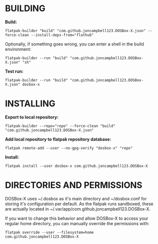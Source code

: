 # BUILDING #

**Build:**

    flatpak-builder "build" "com.github.joncampbell123.DOSBox-X.json" --force-clean --install-deps-from="flathub"

Optionally, if something goes wrong, you can enter a shell in the build environment:

    flatpak-builder --run "build" "com.github.joncampbell123.DOSBox-X.json" "sh"

**Test run:**

    flatpak-builder --run "build" "com.github.joncampbell123.DOSBox-X.json" dosbox-x


# INSTALLING #

**Export to local repository:**

    flatpak-builder --repo="repo" --force-clean "build" "com.github.joncampbell123.DOSBox-X.json"


**Add local repository to flatpak repository database:**

    flatpak remote-add --user --no-gpg-verify "dosbox-x" "repo"

**Install:**

    flatpak install --user dosbox-x com.github.joncampbell123.DOSBox-X

# DIRECTORIES AND PERMISSIONS #

DOSBox-X uses ~/.dosbox as it's main directory and ~/dosbox.conf for storing
it's configuration per default. As the flatpak runs sandboxed, these are 
actually located in ~/.var/app/com.github.joncampbell123.DOSBox-X.

If you want to change this behavior and allow DOSBox-X to access your regular
home directory, you can manually override the permissions with:

    flatpak override --user --filesystem=home com.github.joncampbell123.DOSBox-X
